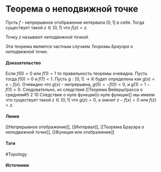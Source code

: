# Теорема о неподвижной точке
Пусть $f$ - непрерывное отображение интервала $[0,1]$ в себя. Тогда существует такой $z\in[0,1]$ что $f(z)=z$.

Точку $z$ называют *неподвижной точкой*.

Эта теорема является частным случаем *Теоремы Брауэра о неподвижной точке*.

#### Доказательство
Если $f(0)=0$ или $f(1)=1$ то правильность теоремы очевидна. Пусть тогда $f(0)>0$ и $f(1)<1$.
Пусть $g:[0,1]\to\mathbb{R}$ будет определена как $g(x)=x-f(x)$. Очевидно что $g(x)$ - непрерывна, $g(0)=-f(0)<0$, и $g(1)=1-f(1)>0$. Следовательно, из следствия [[Теорема Вейерштрасса о среднем#5 2 10 Следствие о нуле функции|о нуле функции]] мы имеем что существует такой $z\in[0,1]$ что $g(z)=0$, а значит $z-f(x)=0$ или $f(z)=z$.
#### Линки
 [[Непрерывное отображение]],
 [[Интервал]],
 [[Теорема Брауэра о неподвижной точке]],
 [[Функция или отображение]]
#### Тэги
 #Topology 
#### Источники
 